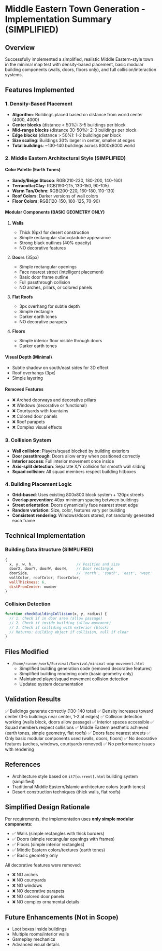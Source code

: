# Middle Eastern Town Generation - Implementation Summary (SIMPLIFIED)

## Overview
Successfully implemented a simplified, realistic Middle Eastern-style town in the minimal map test with density-based placement, basic modular building components (walls, doors, floors only), and full collision/interaction systems.

## Features Implemented

### 1. Density-Based Placement
- **Algorithm**: Buildings placed based on distance from world center (4000, 4000)
- **Center blocks** (distance < 50%): 3-5 buildings per block
- **Mid-range blocks** (distance 30-50%): 2-3 buildings per block  
- **Edge blocks** (distance > 50%): 1-2 buildings per block
- **Size scaling**: Buildings 30% larger in center, smaller at edges
- **Total buildings**: ~130-140 buildings across 8000x8000 world

### 2. Middle Eastern Architectural Style (SIMPLIFIED)

#### Color Palette (Earth Tones)
- **Sandy/Beige Stucco**: RGB(210-230, 180-200, 140-160)
- **Terracotta/Clay**: RGB(190-215, 130-150, 90-105)
- **Warm Tan/Ochre**: RGB(200-220, 160-180, 110-130)
- **Roof Colors**: Darker versions of wall colors
- **Floor Colors**: RGB(120-150, 100-125, 70-90)

#### Modular Components (BASIC GEOMETRY ONLY)
1. **Walls**
   - Thick (6px) for desert construction
   - Simple rectangular stucco/adobe appearance
   - Strong black outlines (40% opacity)
   - NO decorative features
   
2. **Doors** (35px)
   - Simple rectangular openings
   - Face nearest street (intelligent placement)
   - Basic door frame outline
   - Full passthrough collision
   - NO arches, pillars, or colored panels
   
3. **Flat Roofs**
   - 3px overhang for subtle depth
   - Simple rectangle
   - Darker earth tones
   - NO decorative parapets
   
4. **Floors**
   - Simple interior floor visible through doors
   - Darker earth tones

#### Visual Depth (Minimal)
- Subtle shadow on south/east sides for 3D effect
- Roof overhangs (3px)
- Simple layering

#### Removed Features
- ❌ Arched doorways and decorative pillars
- ❌ Windows (decorative or functional)
- ❌ Courtyards with fountains
- ❌ Colored door panels
- ❌ Roof parapets
- ❌ Complex visual effects

### 3. Collision System
- **Wall collision**: Players/squad blocked by building exteriors
- **Door passthrough**: Doors allow entry when positioned correctly
- **Interior access**: Full interior movement once inside
- **Axis-split detection**: Separate X/Y collision for smooth wall sliding
- **Squad collision**: All squad members respect building hitboxes

### 4. Building Placement Logic
- **Grid-based**: Uses existing 800x800 block system + 120px streets
- **Overlap prevention**: 40px minimum spacing between buildings
- **Street orientation**: Doors dynamically face nearest street edge
- **Random variation**: Size, color, features vary per building
- **Consistent rendering**: Windows/doors stored, not randomly generated each frame

## Technical Implementation

### Building Data Structure (SIMPLIFIED)
```javascript
{
  x, y, w, h,                    // Position and size
  doorX, doorY, doorW, doorH,    // Door rectangle
  doorSide,                      // 'north', 'south', 'east', 'west'
  wallColor, roofColor, floorColor,
  wallThickness: 6,
  distFromCenter: number
}
```

### Collision Detection
```javascript
function checkBuildingCollision(x, y, radius) {
  // 1. Check if in door area (allow passage)
  // 2. Check if inside building (allow movement)
  // 3. Check if colliding with exterior (block)
  // Returns: building object if collision, null if clear
}
```

## Files Modified
- `/home/runner/work/Survival/Survival/minimal-map-movement.html`
  - Simplified building generation code (removed decorative features)
  - Simplified building rendering code (basic geometry only)
  - Maintained player/squad movement collision detection
  - Updated system documentation

## Validation Results
✅ Buildings generate correctly (130-140 total)
✅ Density increases toward center (3-5 buildings near center, 1-2 at edges)
✅ Collision detection working (walls block, doors allow passage)
✅ Interior spaces accessible
✅ Squad members respect collisions
✅ Middle Eastern aesthetic achieved (earth tones, simple geometry, flat roofs)
✅ Doors face nearest streets
✅ Only basic modular components used (walls, doors, floors)
✅ No decorative features (arches, windows, courtyards removed)
✅ No performance issues with rendering

## References
- Architecture style based on `it7[current].html` building system (simplified)
- Traditional Middle Eastern/Islamic architecture colors (earth tones)
- Desert construction techniques (thick walls, flat roofs)

## Simplified Design Rationale
Per requirements, the implementation uses **only simple modular components**:
- ✅ Walls (simple rectangles with thick borders)
- ✅ Doors (simple rectangular openings with frames)
- ✅ Floors (simple interior rectangles)
- ✅ Middle Eastern colors/textures (earth tones)
- ✅ Basic geometry only

All decorative features were removed:
- ❌ NO arches
- ❌ NO courtyards
- ❌ NO windows
- ❌ NO decorative parapets
- ❌ NO colored door panels
- ❌ NO complex ornamental details

## Future Enhancements (Not in Scope)
- Loot boxes inside buildings
- Multiple rooms/interior walls
- Gameplay mechanics
- Advanced visual details
